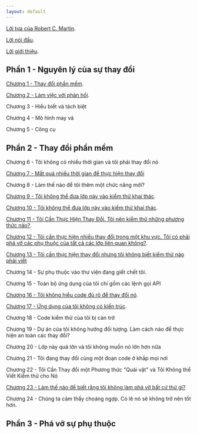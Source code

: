 ```yaml
---
layout: default
---
```


[Lời tựa của Robert C. Martin](./foreword.html).

[Lời nói đầu](./preface.html).

[Lời giới thiệu](./introduction.html).

## Phần 1 - Nguyên lý của sự thay đổi

[Chương 1 - Thay đổi phần mềm](./chapter-1-chaging-software.html).

[Chương 2 - Làm việc với phản hồi](./chapter-2-working-with-feedback.html).

Chương 3 - Hiểu biết và tách biệt

Chương 4 - Mô hình may vá

Chương 5 - Công cụ

## Phần 2 - Thay đổi phần mềm

Chương 6 - Tôi không có nhiều thời gian và tôi phải thay đổi nó

[Chương 7 - Mất quá nhiều thời gian để thực hiện thay đổi](./chapter-7-it-takes-forever-to-make-a-change.html)

Chương 8 - Làm thế nào để tôi thêm một chức năng mới?

[Chương 9 - Tôi không thể đưa lớp này vào kiểm thử khai thác](./chapter-9-i-cant-get-this-class-into-a-test-harness.html).

[Chương 10 - Tôi không thể đưa lớp này vào kiểm thử khai thác](./chapter-10-i-cant-run-this-method-in-a-test-harness.html).

[Chương 11 - Tôi Cần Thực Hiện Thay Đổi. Tôi nên kiểm thử những phương thức nào?](./chapter-11-i-need-to-make-a-change-what-methods-should-i-test.html).

[Chương 12 - Tôi cần thực hiện nhiều thay đổi trong một khu vực. Tôi có phải phá vỡ các phụ thuộc của tất cả các lớp liên quan không?](./chapter-12-i-need-to-make-many-changes-in-one-area-do-i-have-to-break-dependencies-for-all-the-classes-involved.html).

[Chương 13 - Tôi cần thực hiện thay đổi nhưng tôi không biết kiểm thử nào phải viết](./chapter-13-i-need-to-make-a-change-but-i-dont-know-what-tests-to-write.html)

Chương 14 - Sự phụ thuộc vào thư viện đang giết chết tôi.

Chương 15 - Toàn bộ ứng dụng của tôi chỉ gồm các lệnh gọi API

[Chương 16 - Tôi không hiểu code đủ rõ để thay đổi nó](./chapter-16-i-dont-understand-the-code-well-enough-to-change-it.html).

[Chương 17 - Ứng dụng của tôi không có kiến trúc](./chapter-17-my-application-has-no-strucute.html).

Chương 18 - Code kiểm thử của tôi bị cản trở

Chương 19 - Dự án của tôi không hướng đối tượng. Làm cách nào để thực hiện an toàn các thay đổi?

Chương 20 - Lớp này quá lớn và tôi không muốn nó lớn hơn nữa

Chương 21 - Tôi đang thay đổi cùng một đoạn code ở khắp mọi nơi

Chương 22 - Tôi Cần Thay đổi một Phương thức "Quái vật" và Tôi Không thể Viết Kiểm thử cho Nó

[Chương 23 - Làm thế nào để biết rằng tôi không làm phá vỡ bất cứ thứ gì?](./chapter-23-how-do-i-know-that-im-not-breaking-anything.html)

Chương 24 - Chúng ta cảm thấy choáng ngợp. Có lẽ nó sẽ không trở nên tốt hơn.
## Phần 3 - Phá vỡ sự phụ thuộc
